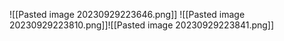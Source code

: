 ![[Pasted image 20230929223646.png]]
![[Pasted image 20230929223810.png]]![[Pasted image 20230929223841.png]]